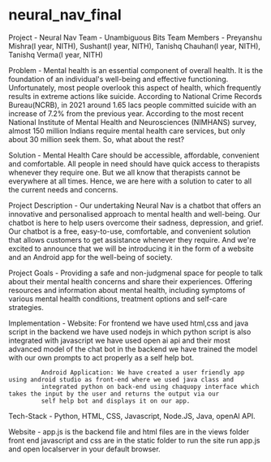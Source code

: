 # neural_nav_final
Project - Neural Nav
Team - Unambiguous Bits
Team Members - Preyanshu Mishra(I year, NITH), Sushant(I year, NITH), Tanishq Chauhan(I year, NITH), Tanishq Verma(I year, NITH)


Problem - Mental health is an essential component of overall health. It is the foundation of an individual's well-being and 
	    effective functioning.
	    Unfortunately, most people overlook this aspect of health, which frequently results in extreme actions like suicide.
	    According to National Crime Records Bureau(NCRB), in 2021 around 1.65 lacs people committed suicide with an increase
	    of 7.2% from the previous year.
	    According to the most recent National Institute of Mental Health and Neurosciences (NIMHANS) survey, almost 150 million
	    Indians require mental health care services, but only about 30 million seek them. So, what about the rest?

Solution - Mental Health Care should be accessible, affordable, convenient and comfortable.
	     All people in need should have quick access to therapists whenever they require one.
	     But we all know that therapists cannot be everywhere at all times.
	     Hence, we are here with a solution to cater to all the current needs and concerns.

Project Description - Our undertaking Neural Nav is a chatbot that offers an innovative and personalised approach to mental health 
			    and well-being.
			    Our chatbot is here to help users overcome their sadness, depression, and grief.
			    Our chatbot is a free, easy-to-use, comfortable, and convenient solution that allows customers to get assistance
			    whenever they require.
			    And we're excited to announce that we will be introducing it in the form of a website and an Android app for the
			    well-being of society.

Project Goals - Providing a safe and non-judgmenal space for people to talk about their mental health concerns and share their experiences.
		    Offering resources and information about mental health, including symptoms of various mental health conditions, treatment
		    options and self-care strategies.

Implementation - Website: For frontend we have used html,css and java script in the backend we have used nodejs in which python script is
		     also integrated with javascript we have used open ai api and their most advanced model of the chat bot in the backend we
		     have trained the model with our own prompts to act properly as a self help bot.

		     Android Application: We have created a user friendly app using android studio as front-end where we used java class and 
		     integrated python on back-end using chaquopy interface which takes the input by the user and returns the output via our
		     self help bot and displays it on our app.

Tech-Stack - Python, HTML, CSS, Javascript, Node.JS, Java, openAI API.

Website - app.js is the backend file 
      and html files are in the views folder
      front end javascript and css are in the static folder to run the site run app.js and open localserver in your default browser.
